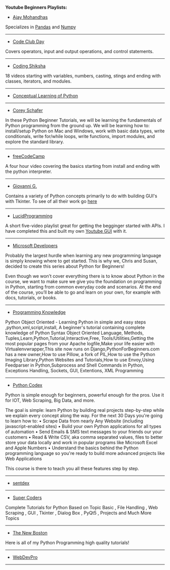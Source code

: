 **Youtube Beginners Playlists:**
- [Ajay Mohandhas](https://www.youtube.com/channel/UCvOEz4Bf8IxgMW1tKdcnrJQ)

Specializes in [Pandas](https://pandas.pydata.org/) and [Numpy](https://numpy.org/) 
______________________________________________________________________________________________________________________________
- [Code Club Day](https://www.youtube.com/playlist?list=PLSHvUrpSpVBC2O0E8rYddPsyj_mswW1Ev)

Covers operators, input and output operations, and control statements.
______________________________________________________________________________________________________________________________
- [Coding Shiksha](https://www.youtube.com/playlist?list=PL3CDD0Jz5nVEplyxcH2B6qpDqOgY1ot4W)

18 videos starting with variables, numbers, casting, stings and ending with classes, iterators, and modules.
______________________________________________________________________________________________________________________________
- [Conceptual Learning of Python](https://www.youtube.com/playlist?list=PL_XKJISIlenvV92BvNXWGdB2aN6cO63Oj)
______________________________________________________________________________________________________________________________
- [Corey Schafer](https://www.youtube.com/playlist?list=PL-osiE80TeTskrapNbzXhwoFUiLCjGgY7)

In these Python Beginner Tutorials, we will be learning the fundamentals of Python programming from the ground up. We will be learning how to: install/setup Python on Mac and Windows, work with basic data types, write conditionals, write for/while loops, write functions, import modules, and explore the standard library.
______________________________________________________________________________________________________________________________
- [freeCodeCamp](https://www.youtube.com/watch?v=rfscVS0vtbw&list=PLWKjhJtqVAbnqBxcdjVGgT3uVR10bzTEB)

A four hour video covering the basics starting from install and ending with the python interpreter.
______________________________________________________________________________________________________________________________
- [Giovanni G.](https://www.youtube.com/playlist?list=PL_38rYkBIiiX3c3bumdQWnLHzRNOjdRmq)

Contains a variety of Python concepts primarily to do with building GUI's with Tkinter. To see of all their work go [here](https://www.youtube.com/user/LukForward)
______________________________________________________________________________________________________________________________
- [LucidProgramming](https://www.youtube.com/playlist?list=PL5tcWHG-UPH29oYVpxP4B-boItTS7n49G)

A short five-video playlist great for getting the begginger started with APIs. I have completed this and built my own [Youtube GUI](https://github.com/lucascrlsn/hello_py/tree/master/Youtube%20Tool) with it. 
______________________________________________________________________________________________________________________________
- [Microsoft Developers](https://www.youtube.com/playlist?list=PLlrxD0HtieHhS8VzuMCfQD4uJ9yne1mE6)

Probably the largest hurdle when learning any new programming language is simply knowing where to get started. This is why we, Chris and Susan, decided to create this series about Python for Beginners!

Even though we won’t cover everything there is to know about Python in the course, we want to make sure we give you the foundation on programming in Python, starting from common everyday code and scenarios. At the end of the course, you’ll be able to go and learn on your own, for example with docs, tutorials, or books.
______________________________________________________________________________________________________________________________
- [Programming Knowledge](https://www.youtube.com/playlist?list=PLS1QulWo1RIaJECMeUT4LFwJ-ghgoSH6n)

Python Object Oriented - Learning Python in simple and easy steps ,python,xml,script,install, A beginner's tutorial containing complete knowledge of Python Syntax Object Oriented Language, Methods, Tuples,Learn,Python,Tutorial,Interactive,Free, Tools/Utilities,Getting the most popular pages from your Apache logfile,Make your life easier with Virtualenvwrapper,This site now runs on Django,PythonForBeginners.com has a new owner,How to use Pillow, a fork of PIL,How to use the Python Imaging Library,Python Websites and Tutorials,How to use Envoy,Using Feedparser in Python,Subprocess and Shell Commands in Python, Exceptions Handling, Sockets, GUI, Extentions, XML Programming
______________________________________________________________________________________________________________________________
- [Python Codex](https://www.youtube.com/playlist?list=PL1Bjrbx1Tsx3TELwcMDRlxVjR8uv47o17) 

Python is simple enough for beginners, powerful enough for the pros. Use it for IOT, Web Scraping, Big Data, and more.

The goal is simple: learn Python by building real projects step-by-step while we explain every concept along the way.  For the next 30 Days you're going to learn how to:
• Scrape Data from nearly Any Website (including javascript-enabled sites)
• Build your own Python applications for all types of automation
• Send Emails & SMS text messages to your friends our your customers
• Read & Write CSV, aka comma separated values, files to better store your data locally and work in popular programs like Microsoft Excel and Apple Numbers
• Understand the basics behind the Python programming language so you're ready to build more advanced projects like Web Applications

This course is there to teach you all these features step by step.
______________________________________________________________________________________________________________________________
- [sentdex](https://www.youtube.com/playlist?list=PLQVvvaa0QuDeAams7fkdcwOGBpGdHpXln)
______________________________________________________________________________________________________________________________
- [Super Coders](https://www.youtube.com/playlist?list=PLb-NlfexLTk9yW9U32TwT6U4tV1nrqzg3)

Complete Tutorials for Python Based on Topic Basic , File Handling , Web Scraping , GUI , Tkinter , Dialog Box , PyQt5 , Projects and Much More Topics
______________________________________________________________________________________________________________________________
- [The New Boston](https://www.youtube.com/playlist?list=PLEA1FEF17E1E5C0DA)

Here is all of my Python Programming high quality tutorials!
______________________________________________________________________________________________________________________________
- [WebDevPro](https://www.youtube.com/playlist?list=PLfyXUgjpxUVFE76qCwFsIwOzB1wzACn4f)

______________________________________________________________________________________________________________________________
